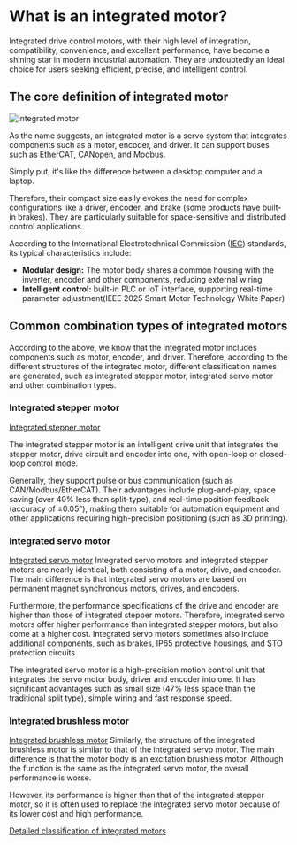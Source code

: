 # What is an integrated motor?

Integrated drive control motors, with their high level of integration, compatibility, convenience, and excellent performance, have become a shining star in modern industrial automation. They are undoubtedly an ideal choice for users seeking efficient, precise, and intelligent control.


<!-- 核心定义： -->
## The core definition of integrated motor

![integrated motor](https://www.nimotion.com/profile/upload/2025/08/07/PSMP80---B_20250807152937A010.jpg)

As the name suggests, an integrated motor is a servo system that integrates components such as a motor, encoder, and driver. It can support buses such as EtherCAT, CANopen, and Modbus.

Simply put, it's like the difference between a desktop computer and a laptop.

Therefore, their compact size easily evokes the need for complex configurations like a driver, encoder, and brake (some products have built-in brakes). They are particularly suitable for space-sensitive and distributed control applications.

According to the International Electrotechnical Commission ([IEC](https://en.wikipedia.org/wiki/International_Electrotechnical_Commission)) standards, its typical characteristics include:

- **Modular design:** The motor body shares a common housing with the inverter, encoder and other components, reducing external wiring
- **Intelligent control:** built-in PLC or IoT interface, supporting real-time parameter adjustment(IEEE 2025 Smart Motor Technology White Paper)


## Common combination types of integrated motors
According to the above, we know that the integrated motor includes components such as motor, encoder, and driver. Therefore, according to the different structures of the integrated motor, different classification names are generated, such as integrated stepper motor, integrated servo motor and other combination types.



### Integrated stepper motor
[Integrated stepper motor](https://www.nimotion.com/profile/upload/2025/07/14/20_20250714103216A393.png)

The integrated stepper motor is an intelligent drive unit that integrates the stepper motor, drive circuit and encoder into one, with open-loop or closed-loop control mode.

Generally, they support pulse or bus communication (such as CAN/Modbus/EtherCAT). Their advantages include plug-and-play, space saving (over 40% less than split-type), and real-time position feedback (accuracy of ±0.05°), making them suitable for automation equipment and other applications requiring high-precision positioning (such as 3D printing).


### Integrated servo motor
[Integrated servo motor](https://www.nimotion.com/profile/upload/2025/07/14/PMM20_20250714104946A395.png)
Integrated servo motors and integrated stepper motors are nearly identical, both consisting of a motor, drive, and encoder. The main difference is that integrated servo motors are based on permanent magnet synchronous motors, drives, and encoders. 

Furthermore, the performance specifications of the drive and encoder are higher than those of integrated stepper motors. Therefore, integrated servo motors offer higher performance than integrated stepper motors, but also come at a higher cost. Integrated servo motors sometimes also include additional components, such as brakes, IP65 protective housings, and STO protection circuits.

The integrated servo motor is a high-precision motion control unit that integrates the servo motor body, driver and encoder into one. It has significant advantages such as small size (47% less space than the traditional split type), simple wiring and fast response speed.

<!-- ### Integrated linear servo motor -->
<!-- 图片 -->


### Integrated brushless motor
[Integrated brushless motor](https://www.nimotion.com/profile/upload/2025/07/14/%E6%AD%A5%E8%BF%9B%E4%BC%BA%E6%9C%8D%E9%98%B2%E6%B0%B442S-B-%E6%81%A2%E5%A4%8D%E7%9A%84_20250714113027A409.png)
Similarly, the structure of the integrated brushless motor is similar to that of the integrated servo motor. The main difference is that the motor body is an excitation brushless motor. Although the function is the same as the integrated servo motor, the overall performance is worse. 

However, its performance is higher than that of the integrated stepper motor, so it is often used to replace the integrated servo motor because of its lower cost and high performance.

<!-- 详细分类 -->
[Detailed classification of integrated motors](IntegratedMotorsTypes/index.md)


<!-- ## 一体化电机的常见尺寸 -->


<!-- ## 一体化电机的通信控制 -->

<!-- ## 一体化电机的参数 -->


<!-- ## 一体化电机的应用领域 -->



<!-- ## 一体化电机的发展趋势 -->
